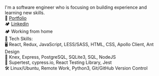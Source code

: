I'm a software engineer who is focusing on building experience and learning new skills.<br />
🦾 [Portfolio](https://eager-bardeen-749ae0.netlify.app/)<br />
🏕️ [Linkedin](https://www.linkedin.com/in/vladyslav-horbachenko/)<br />
🏕️ Working from home <br />
🦾 Tech Skills:<br />
🖥️ React, Redux, JavaScript, LESS/SASS, HTML, CSS, Apollo Client, Ant Design<br />
💽 Knex, Express, PostgreSQL, SQLite3, SQL, NodeJS<br />
🧪 Supertest, cypress.io, React Testing Library, Jest<br />
🛠️ Linux/Ubuntu, Remote Work, Python3, Git/GitHub Version Control<br />
